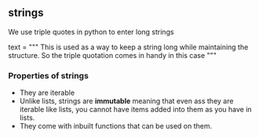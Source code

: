 ## strings

We use triple quotes in python to enter long strings

text = """ This is used as a way to keep a string long while maintaining the structure. So the triple quotation comes in handy in this case
"""

### Properties of strings

- They are iterable
- Unlike lists, strings are **immutable** meaning that even ass they are iterable like lists, you cannot have items added into them as you have in lists.
- They come with inbuilt functions that can be used on them.
